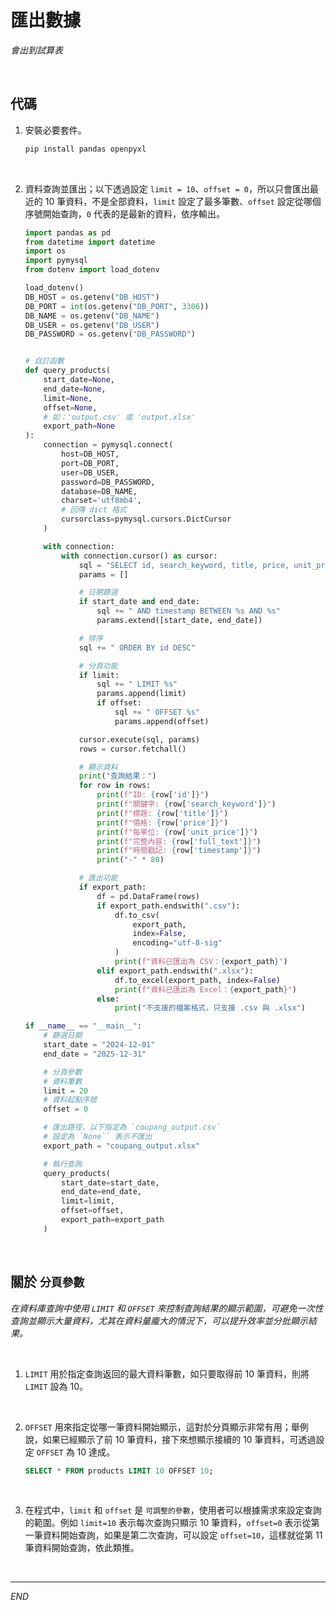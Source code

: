 # 匯出數據

_會出到試算表_

<br>

## 代碼

1. 安裝必要套件。

    ```bash
    pip install pandas openpyxl
    ```

<br>

2. 資料查詢並匯出；以下透過設定 `limit = 10`、`offset = 0`，所以只會匯出最近的 10 筆資料，不是全部資料，`limit` 設定了最多筆數、`offset` 設定從哪個序號開始查詢，`0` 代表的是最新的資料，依序輸出。

    ```python
    import pandas as pd
    from datetime import datetime
    import os
    import pymysql
    from dotenv import load_dotenv

    load_dotenv()
    DB_HOST = os.getenv("DB_HOST")
    DB_PORT = int(os.getenv("DB_PORT", 3306))
    DB_NAME = os.getenv("DB_NAME")
    DB_USER = os.getenv("DB_USER")
    DB_PASSWORD = os.getenv("DB_PASSWORD")


    # 自訂函數
    def query_products(
        start_date=None, 
        end_date=None, 
        limit=None, 
        offset=None,
        # 如：'output.csv' 或 'output.xlsx'
        export_path=None
    ):
        connection = pymysql.connect(
            host=DB_HOST,
            port=DB_PORT,
            user=DB_USER,
            password=DB_PASSWORD,
            database=DB_NAME,
            charset='utf8mb4',
            # 回傳 dict 格式
            cursorclass=pymysql.cursors.DictCursor
        )

        with connection:
            with connection.cursor() as cursor:
                sql = "SELECT id, search_keyword, title, price, unit_price, full_text, timestamp FROM coupang_products WHERE 1=1"
                params = []

                # 日期篩選
                if start_date and end_date:
                    sql += " AND timestamp BETWEEN %s AND %s"
                    params.extend([start_date, end_date])

                # 排序
                sql += " ORDER BY id DESC"

                # 分頁功能
                if limit:
                    sql += " LIMIT %s"
                    params.append(limit)
                    if offset:
                        sql += " OFFSET %s"
                        params.append(offset)

                cursor.execute(sql, params)
                rows = cursor.fetchall()

                # 顯示資料
                print("查詢結果：")
                for row in rows:
                    print(f"ID: {row['id']}")
                    print(f"關鍵字: {row['search_keyword']}")
                    print(f"標題: {row['title']}")
                    print(f"價格: {row['price']}")
                    print(f"每單位: {row['unit_price']}")
                    print(f"完整內容: {row['full_text']}")
                    print(f"時間戳記: {row['timestamp']}")
                    print("-" * 80)

                # 匯出功能
                if export_path:
                    df = pd.DataFrame(rows)
                    if export_path.endswith(".csv"):
                        df.to_csv(
                            export_path,
                            index=False,
                            encoding="utf-8-sig"
                        )
                        print(f"資料已匯出為 CSV：{export_path}")
                    elif export_path.endswith(".xlsx"):
                        df.to_excel(export_path, index=False)
                        print(f"資料已匯出為 Excel：{export_path}")
                    else:
                        print("不支援的檔案格式，只支援 .csv 與 .xlsx")

    if __name__ == "__main__":
        # 篩選日期
        start_date = "2024-12-01"
        end_date = "2025-12-31"

        # 分頁參數
        # 資料筆數
        limit = 20
        # 資料起點序號
        offset = 0

        # 匯出路徑，以下指定為 `coupang_output.csv`
        # 設定為 `None`` 表示不匯出
        export_path = "coupang_output.xlsx"

        # 執行查詢
        query_products(
            start_date=start_date,
            end_date=end_date,
            limit=limit,
            offset=offset,
            export_path=export_path
        )
    ```

<br>

## 關於 `分頁參數`

_在資料庫查詢中使用 `LIMIT` 和 `OFFSET` 來控制查詢結果的顯示範圍，可避免一次性查詢並顯示大量資料，尤其在資料量龐大的情況下，可以提升效率並分批顯示結果。_

<br>

1. `LIMIT` 用於指定查詢返回的最大資料筆數，如只要取得前 10 筆資料，則將 `LIMIT` 設為 10。

<br>

2. `OFFSET` 用來指定從哪一筆資料開始顯示，這對於分頁顯示非常有用；舉例說，如果已經顯示了前 10 筆資料，接下來想顯示接續的 10 筆資料，可透過設定 `OFFSET` 為 10 達成。

    ```sql
    SELECT * FROM products LIMIT 10 OFFSET 10;
    ```

<br>

3. 在程式中，`limit` 和 `offset` 是 `可調整的參數`，使用者可以根據需求來設定查詢的範圍。例如 `limit=10` 表示每次查詢只顯示 10 筆資料，`offset=0` 表示從第一筆資料開始查詢，如果是第二次查詢，可以設定 `offset=10`，這樣就從第 11 筆資料開始查詢，依此類推。

<br>

___

_END_
